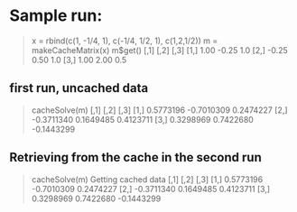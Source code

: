 # Sample run:

>  x = rbind(c(1, -1/4, 1), c(-1/4, 1/2, 1), c(1,2,1/2))
> m = makeCacheMatrix(x)
> m$get()
      [,1]  [,2] [,3]
[1,]  1.00 -0.25  1.0
[2,] -0.25  0.50  1.0
[3,]  1.00  2.00  0.5

## first run, uncached data
> cacheSolve(m)
           [,1]       [,2]       [,3]
[1,]  0.5773196 -0.7010309  0.2474227
[2,] -0.3711340  0.1649485  0.4123711
[3,]  0.3298969  0.7422680 -0.1443299


## Retrieving from the cache in the second run
> cacheSolve(m)
Getting cached data
           [,1]       [,2]       [,3]
[1,]  0.5773196 -0.7010309  0.2474227
[2,] -0.3711340  0.1649485  0.4123711
[3,]  0.3298969  0.7422680 -0.1443299